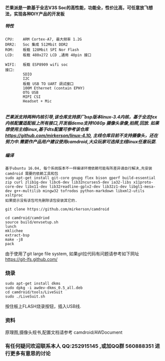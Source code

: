 #### 芒果派是一款基于全志V3S Soc的高性能，功能全，性价比高，可任意放飞想法，实现各种DIY产品的开发板
    
##### 特性
```
CPU:    ARM Cortex-A7, 最大频率 1.2G
DRR2:   Soc 集成 512Mbit DDR2
ROM:    板载 128Mbit SPI Nor Flash
LCD:    板载 480x272 LCD ,通用 40pin 接口
        
WIFI:   板载 ESP8909 wifi soc
接口:  
        SDIO
        I2C 
        板载 USB TO UART 调试接口 
        100M Ethernet (contain EPHY)
        OTG USB
        MIPI CSI
        Headset + Mic
        
```


##### 芒果派支持两种内核引导,该仓库支持原厂bsp版本linux-3.4内核，基于全志fex内核配置适配板上所有接口,开发板demo支持1080p 摄像头录像,拍照,回放. 如果想使用主线linux,基于dts配置可参考该仓库 https://github.com/mirkerson/linux-4.10, 主线仓库目前不支持摄像头，还在努力中.需要作产品用户建议使用camdroid,大众玩家可选择主线linux任意玩耍.
##### 编译
```
基于ubuntu 16.04, 每个系统版本不一样编译环境依赖可能有所差异请自行解决,先安装camdroid 需要的依赖工具和包
sudo apt-get install git-core gnupg flex bison gperf build-essential zip curl zlib1g-dev libc6-dev lib32ncurses5-dev ia32-libs x11proto-core-dev libx11-dev lib32readline-gplv2-dev lib32z1-dev libgl1-mesa-dev g++-multilib mingw32 tofrodos python-markdown libxml2-utils xsltproc
如果提示没有该包可先删除该包安装其它的.

git clone https://github.com/mirkerson/camdroid

cd camdroid/camdriod
source build/envsetup.sh
lunch
mklichee
extract-bsp
make -j8
pack

```
由于使用了git large file system, 如果git拉代码有问题请参考如下网址 https://git-lfs.github.com/

### 烧录
```
sudo apt-get install dkms
sudo dpkg -i awdev-dkms_0.5_all.deb
cd camdroid/tools/LiveSuit
sudo ./LiveSuit.sh

```
按住板上FLASH烧录按钮，插入USB线.


### 资料
原理图,摄像头规书,配置文档请参考  camdroid/AWDocument
### 有任何疑问欢迎联系本人 QQ:252915145 ,或加QQ群 560888351 进行更多有意思的讨论
